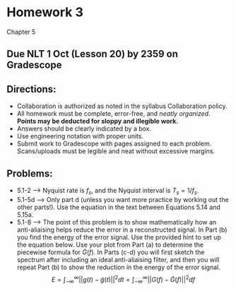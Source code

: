 # Homework 3

Chapter 5

## Due NLT 1 Oct (Lesson 20) by 2359 on Gradescope

## Directions: 
- Collaboration is authorized as noted in the syllabus Collaboration policy. 
- All homework must be complete, error-free, and _neatly organized_. **Points may be deducted for sloppy and illegible work.** 
- Answers should be clearly indicated by a box.
- Use engineering notation with proper units.
- Submit work to Gradescope with pages assigned to each problem. Scans/uploads must be legible and neat without excessive margins.

## Problems:
- 5.1-2 --> Nyquist rate is $f_s$, and the Nyquist interval is $T_s=1/f_s$.
- 5.1-5d --> Only part d (unless you want more practice by working out the other parts!). Use the equation in the text between Equations 5.14 and 5.15a.
- 5.1-8 --> The point of this problem is to show mathematically how an anti-aliaising helps reduce the error in a reconstructed signal. In Part (b) you find the energy of the error signal. Use the provided hint to set up the equation below. Use your plot from Part (a) to determine the piecewise formula for $\tilde{G}(f)$. In Parts (c-d) you will first sketch the spectrum after including an ideal anti-aliaising filter, and then you will repeat Part (b) to show the reduction in the energy of the error signal.  
$$E = \int^{\infty}_{-\infty}||g(t)-\tilde{g}(t)||^2dt=\int^{\infty}_{-\infty}||G(f)-\tilde{G}(f)||^2df$$

